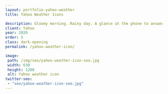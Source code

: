 ```yaml
---
layout: portfolio-yahoo-weather
title: Yahoo Weather Icons

description: Gloomy morning. Rainy day. A glance at the phone to answer what's the weather this evening?
client: Yahoo
year: 2020
order: 5
class: dark-opening
permalink: /yahoo-weather-icon/

image:
 path: /img/seo/yahoo-weather-icon-seo.jpg
 width: 630
 height: 1200
 alt: Yahoo weather icon
twitter-seo: 
 - "seo/yahoo-weather-icon-seo.jpg"
---
```

